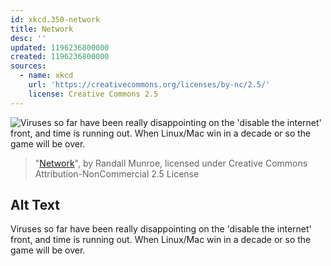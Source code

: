 ```yaml
---
id: xkcd.350-network
title: Network
desc: ''
updated: 1196236800000
created: 1196236800000
sources:
  - name: xkcd
    url: 'https://creativecommons.org/licenses/by-nc/2.5/'
    license: Creative Commons 2.5
---
```

![Viruses so far have been really disappointing on the 'disable the internet' front, and time is running out.  When Linux/Mac win in a decade or so the game will be over.](https://imgs.xkcd.com/comics/network.png)
> "[Network](https://xkcd.com/350/)", by Randall Munroe, licensed under Creative Commons Attribution-NonCommercial 2.5 License

## Alt Text
Viruses so far have been really disappointing on the 'disable the internet' front, and time is running out.  When Linux/Mac win in a decade or so the game will be over.
